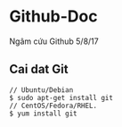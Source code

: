 # Github-Doc
Ngâm cứu Github 5/8/17
## Cai dat Git
```
// Ubuntu/Debian
$ sudo apt-get install git
// CentOS/Fedora/RHEL.
$ yum install git
```
